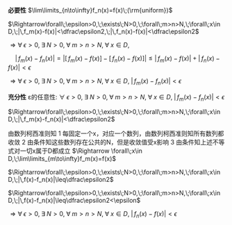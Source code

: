 **必要性**
$\lim\limits_{n\to\infty}f_n(x)=f(x)\;(\rm{uniform})$

$\Rightarrow\forall\;\epsilon>0,\;\exists\;N>0,\;\forall\;m>n>N,\;\forall\;x\in D,\;|\,f_m(x)-f(x)|<\dfrac\epsilon2,\;|\,f_n(x)-f(x)|<\dfrac\epsilon2$

$\Rightarrow \forall\;\epsilon>0,\;\exists\;N>0,\;\forall\;m>n>N,\;\forall\;x\in D,\;$

$\quad |\,f_m(x)-f_n(x)|=\left|[\,f_m(x)-f(x)]-[\,f_n(x)-f(x)]\right|\leq|\,f_m(x)-f(x)|+|\,f_n(x)-f(x)|<\epsilon$

$\Rightarrow \forall\;\epsilon>0,\;\exists\;N>0,\;\forall\;m>n>N,\;\forall\;x\in D,\;|\,f_m(x)-f_n(x)|<\epsilon$

**充分性**
ε的任意性:
$\forall\;\epsilon>0,\;\exists\;N>0,\;\forall\;m>n>N,\;\forall\;x\in D,\;|\,f_m(x)-f_n(x)|<\epsilon$

$\Rightarrow\forall\;\epsilon>0,\;\exists\;N>0,\;\forall\;m>n>N,\;\forall\;x\in D,\;|\,f_m(x)-f_n(x)|<\dfrac\epsilon2$

由数列柯西准则知
1 每固定一个x，对应一个数列，由数列柯西准则知所有数列都收敛
2 由条件知这些数列存在公共的N，但是收敛值受x影响
3 由条件知上述不等式对一切x属于D都成立
$\Rightarrow \forall\;x\in D,\;\lim\limits_{m\to\infty}f_m(x)=f(x)$

$\Rightarrow\forall\;\epsilon>0,\;\exists\;N>0,\;\forall\;m>n>N,\;\forall\;x\in D,\;|\,f(x)-f_n(x)|\leq\dfrac\epsilon2$

$\Rightarrow\forall\;\epsilon>0,\;\exists\;N>0,\;\forall\;m>n>N,\;\forall\;x\in D,\;|\,f(x)-f_n(x)|\leq\dfrac\epsilon2<\epsilon$

$\Rightarrow\forall\;\epsilon>0,\;\exists\;N>0,\;\forall\;m>n>N,\;\forall\;x\in D,\;|\,f_n(x)-f(x)|<\epsilon$
